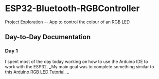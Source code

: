 # ESP32-Bluetooth-RGBController
Project Exploration -- App to control the colour of an RGB LED







## Day-to-Day Documentation
### Day 1
I spent most of the day today working on how to use the Arduino IDE to work with the ESP32. 
_My main goal was to complete something similar to this [Arduino RGB LED Tutorial](https://create.arduino.cc/projecthub/muhammad-aqib/arduino-rgb-led-tutorial-fc003e). _
